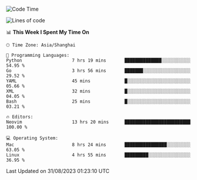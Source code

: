 <!--START_SECTION:waka-->
![Code Time](http://img.shields.io/badge/Code%20Time-1%2C544%20hrs%2026%20mins-blue)

![Lines of code](https://img.shields.io/badge/From%20Hello%20World%20I%27ve%20Written-286.5%20thousand%20lines%20of%20code-blue)

📊 **This Week I Spent My Time On** 

```text
🕑︎ Time Zone: Asia/Shanghai

💬 Programming Languages: 
Python                   7 hrs 19 mins       ██████████████░░░░░░░░░░░   54.95 % 
Go                       3 hrs 56 mins       ███████░░░░░░░░░░░░░░░░░░   29.52 % 
YAML                     45 mins             █░░░░░░░░░░░░░░░░░░░░░░░░   05.66 % 
XML                      32 mins             █░░░░░░░░░░░░░░░░░░░░░░░░   04.05 % 
Bash                     25 mins             █░░░░░░░░░░░░░░░░░░░░░░░░   03.21 % 

🔥 Editors: 
Neovim                   13 hrs 20 mins      █████████████████████████   100.00 % 

💻 Operating System: 
Mac                      8 hrs 24 mins       ████████████████░░░░░░░░░   63.05 % 
Linux                    4 hrs 55 mins       █████████░░░░░░░░░░░░░░░░   36.95 % 
```


 Last Updated on 31/08/2023 01:23:10 UTC
<!--END_SECTION:waka-->

